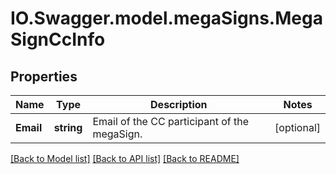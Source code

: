 # IO.Swagger.model.megaSigns.MegaSignCcInfo
## Properties

Name | Type | Description | Notes
------------ | ------------- | ------------- | -------------
**Email** | **string** | Email of the CC participant of the megaSign. | [optional] 

[[Back to Model list]](../README.md#documentation-for-models) [[Back to API list]](../README.md#documentation-for-api-endpoints) [[Back to README]](../README.md)

